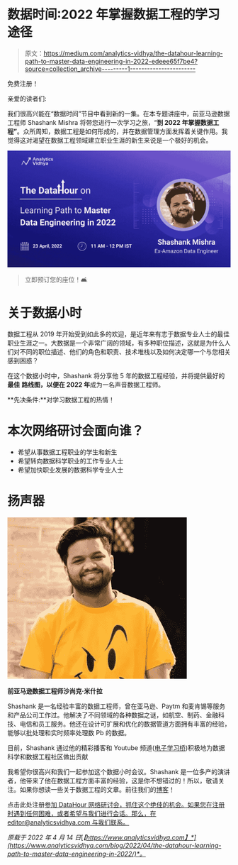 # 数据时间:2022 年掌握数据工程的学习途径

> 原文：<https://medium.com/analytics-vidhya/the-datahour-learning-path-to-master-data-engineering-in-2022-edeee65f7be4?source=collection_archive---------1----------------------->

免费注册！

亲爱的读者们:

我们很高兴能在“数据时间”节目中看到新的一集。在本专题讲座中，前亚马逊数据工程师 Shashank Mishra 将带您进行一次学习之旅，“**到 2022 年掌握数据工程”**。众所周知，数据工程是如何形成的，并在数据管理方面发挥着关键作用。我觉得这对渴望在数据工程领域建立职业生涯的新生来说是一个极好的机会。

![](img/6f07caf9a9a13d06e804def334124d8c.png)

> 立即预订您的座位！🛋️

# 关于数据小时

数据工程从 2019 年开始受到如此多的欢迎，是近年来有志于数据专业人士的最佳职业生涯之一。大数据是一个非常广阔的领域，有多种职位描述，这就是为什么人们对不同的职位描述、他们的角色和职责、技术堆栈以及如何决定哪一个与您相关感到困惑？

在这个数据小时中，Shashank 将分享他 5 年的数据工程经验，并将提供最好的**最佳** **路线图，以便在 2022 年**成为一名声音数据工程师。

**先决条件:**对学习数据工程的热情！

# 本次网络研讨会面向谁？

*   希望从事数据工程职业的学生和新生
*   希望转向数据科学职业的工作专业人士
*   希望加快职业发展的数据科学专业人士

# 扬声器

![](img/87e11ebda2a714387faee03d8851debb.png)

**前亚马逊数据工程师沙尚克·米什拉**

Shashank 是一名经验丰富的数据工程师，曾在亚马逊、Paytm 和麦肯锡等服务和产品公司工作过。他解决了不同领域的各种数据之谜，如航空、制药、金融科技、电信和员工服务。他还在设计可扩展和优化的数据管道方面拥有丰富的经验，能够以批处理和实时频率处理数 Pb 的数据。

目前，Shashank 通过他的精彩播客和 Youtube 频道([电子学习桥](https://www.youtube.com/c/LearningBridge))积极地为数据科学和数据工程社区做出贡献

我希望你很高兴和我们一起参加这个数据小时会议。Shashank 是一位多产的演讲者，他带来了他在数据工程方面丰富的经验，这是你不想错过的！所以，敬请关注。如果你想读一些关于数据工程的文章。前往我们的[博客](https://www.analyticsvidhya.com/blog/)！

点击此处注册[参加 DataHour 网络研讨会，抓住这个绝佳的机会。如果您在注册时遇到任何困难，或者希望与我们进行会话。那么，在 editor@analyticsvidhya.com 与我们联系。](https://datahack.analyticsvidhya.com/contest/datahour-learning-path-to-master-data-engineering-in-2022//?utm_source=blog&utm_medium=announcement&utm_campaign=datahour)

*原载于 2022 年 4 月 14 日*[*【https://www.analyticsvidhya.com】*](https://www.analyticsvidhya.com/blog/2022/04/the-datahour-learning-path-to-master-data-engineering-in-2022/)*。*
